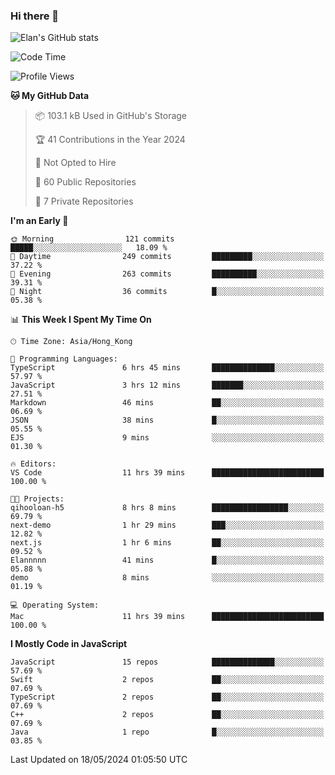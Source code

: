 ### Hi there 👋

![Elan's GitHub stats](https://github-readme-stats.vercel.app/api?username=elaninhust&rank_icon=github)

<!--START_SECTION:waka-->
![Code Time](http://img.shields.io/badge/Code%20Time-223%20hrs%2015%20mins-blue)

![Profile Views](http://img.shields.io/badge/Profile%20Views-1-blue)

**🐱 My GitHub Data** 

> 📦 103.1 kB Used in GitHub's Storage 
 > 
> 🏆 41 Contributions in the Year 2024
 > 
> 🚫 Not Opted to Hire
 > 
> 📜 60 Public Repositories 
 > 
> 🔑 7 Private Repositories 
 > 
**I'm an Early 🐤** 

```text
🌞 Morning                121 commits         █████░░░░░░░░░░░░░░░░░░░░   18.09 % 
🌆 Daytime                249 commits         █████████░░░░░░░░░░░░░░░░   37.22 % 
🌃 Evening                263 commits         ██████████░░░░░░░░░░░░░░░   39.31 % 
🌙 Night                  36 commits          █░░░░░░░░░░░░░░░░░░░░░░░░   05.38 % 
```


📊 **This Week I Spent My Time On** 

```text
🕑︎ Time Zone: Asia/Hong_Kong

💬 Programming Languages: 
TypeScript               6 hrs 45 mins       ██████████████░░░░░░░░░░░   57.97 % 
JavaScript               3 hrs 12 mins       ███████░░░░░░░░░░░░░░░░░░   27.51 % 
Markdown                 46 mins             ██░░░░░░░░░░░░░░░░░░░░░░░   06.69 % 
JSON                     38 mins             █░░░░░░░░░░░░░░░░░░░░░░░░   05.55 % 
EJS                      9 mins              ░░░░░░░░░░░░░░░░░░░░░░░░░   01.30 % 

🔥 Editors: 
VS Code                  11 hrs 39 mins      █████████████████████████   100.00 % 

🐱‍💻 Projects: 
qihooloan-h5             8 hrs 8 mins        █████████████████░░░░░░░░   69.79 % 
next-demo                1 hr 29 mins        ███░░░░░░░░░░░░░░░░░░░░░░   12.82 % 
next.js                  1 hr 6 mins         ██░░░░░░░░░░░░░░░░░░░░░░░   09.52 % 
Elannnnn                 41 mins             █░░░░░░░░░░░░░░░░░░░░░░░░   05.88 % 
demo                     8 mins              ░░░░░░░░░░░░░░░░░░░░░░░░░   01.19 % 

💻 Operating System: 
Mac                      11 hrs 39 mins      █████████████████████████   100.00 % 
```

**I Mostly Code in JavaScript** 

```text
JavaScript               15 repos            ██████████████░░░░░░░░░░░   57.69 % 
Swift                    2 repos             ██░░░░░░░░░░░░░░░░░░░░░░░   07.69 % 
TypeScript               2 repos             ██░░░░░░░░░░░░░░░░░░░░░░░   07.69 % 
C++                      2 repos             ██░░░░░░░░░░░░░░░░░░░░░░░   07.69 % 
Java                     1 repo              █░░░░░░░░░░░░░░░░░░░░░░░░   03.85 % 
```




 Last Updated on 18/05/2024 01:05:50 UTC
<!--END_SECTION:waka-->
